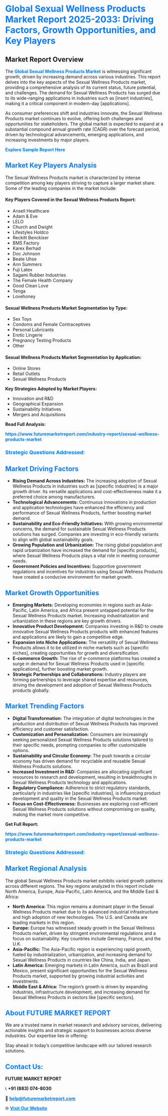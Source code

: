 <h1 style="color: #007BFF;">Global Sexual Wellness Products Market Report 2025-2033: Driving Factors, Growth Opportunities, and Key Players</h1>

<section id="overview">
<h2>Market Report Overview</h2>
<p>The <a href="https://www.futuremarketreport.com/industry-report/sexual-wellness-products-market" style="color: #007BFF; text-decoration: none;"><strong>Global Sexual Wellness Products Market</strong></a> is witnessing significant growth, driven by increasing demand across various industries. This report delves into the key aspects of the Sexual Wellness Products market, providing a comprehensive analysis of its current status, future potential, and challenges. The demand for Sexual Wellness Products has surged due to its wide-ranging applications in industries such as [insert industries], making it a critical component in modern-day [applications].</p>
<p>As consumer preferences shift and industries innovate, the Sexual Wellness Products market continues to evolve, offering both challenges and opportunities for stakeholders. The global market is expected to expand at a substantial compound annual growth rate (CAGR) over the forecast period, driven by technological advancements, emerging applications, and increasing investments by major players.</p>
</section>

<section id="overview">
<p><a href="https://www.futuremarketreport.com/request-sample/reportId=125588" style="color: #007BFF; text-decoration: none;"><strong>Explore Sample Report Here</strong></a></p>
</section>

<section id="key-players">
<h2 style="color: #007BFF;">Market Key Players Analysis</h2>
<p>The Sexual Wellness Products market is characterized by intense competition among key players striving to capture a larger market share. Some of the leading companies in the market include:</p>
<h4>Key Players Covered in the Sexual Wellness Products Report:</h4>
<ul><li>Ansell Healthcare</li><li>Adam &amp; Eve</li><li>LELO</li><li>Church and Dwight</li><li>Lifestyles Holdco</li><li>Reckitt Benckiser</li><li>BMS Factory</li><li>Karex Berhad</li><li>Doc Johnson</li><li>Beate Uhse</li><li>Ann Summers</li><li>Fuji Latex</li><li>Sagami Rubber Industries</li><li>The Female Health Company</li><li>Good Clean Love</li><li>Tenga</li><li>Lovehoney</li></ul>
<h4>Sexual Wellness Products Market Segmentation by Type:</h4>
<ul><li>Sex Toys</li><li>Condoms and Female Contraceptives</li><li>Personal Lubricants</li><li>Erotic Lingerie</li><li>Pregnancy Testing Products</li><li>Other</li></ul>

<h4>Sexual Wellness Products Market Segmentation by Application:</h4>
<ul><li>Online Stores</li><li>Retail Outlets</li><li>Sexual Wellness Products</li></ul>
<p><strong>Key Strategies Adopted by Market Players:</strong></p>
<ul>
<li>Innovation and R&D</li>
<li>Geographical Expansion</li>
<li>Sustainability Initiatives</li>
<li>Mergers and Acquisitions</li>
</ul>
</section>

<section>
<p><strong>Read Full Analysis: </strong></p><a href="https://www.futuremarketreport.com/industry-report/sexual-wellness-products-market" style="color: #007BFF; text-decoration: none;"><strong>https://www.futuremarketreport.com/industry-report/sexual-wellness-products-market</strong></a>
<h3 style="color: #007BFF;">Strategic Questions Addressed:</h3>
</section>

<section id="driving-factors">
<h2 style="color: #007BFF;">Market Driving Factors</h2>
<ul>
<li><strong>Rising Demand Across Industries:</strong> The increasing adoption of Sexual Wellness Products in industries such as [specific industries] is a major growth driver. Its versatile applications and cost-effectiveness make it a preferred choice among manufacturers.</li>
<li><strong>Technological Advancements:</strong> Continuous innovations in production and application technologies have enhanced the efficiency and performance of Sexual Wellness Products, further boosting market demand.</li>
<li><strong>Sustainability and Eco-Friendly Initiatives:</strong> With growing environmental concerns, the demand for sustainable Sexual Wellness Products solutions has surged. Companies are investing in eco-friendly variants to align with global sustainability goals.</li>
<li><strong>Growing Population and Urbanization:</strong> The rising global population and rapid urbanization have increased the demand for [specific products], where Sexual Wellness Products plays a vital role in meeting consumer needs.</li>
<li><strong>Government Policies and Incentives:</strong> Supportive government regulations and incentives for industries using Sexual Wellness Products have created a conducive environment for market growth.</li>
</ul>
</section>

<section id="growth-opportunities">
<h2 style="color: #007BFF;">Market Growth Opportunities</h2>
<ul>
<li><strong>Emerging Markets:</strong> Developing economies in regions such as Asia-Pacific, Latin America, and Africa present untapped potential for the Sexual Wellness Products market. Increasing industrialization and urbanization in these regions are key growth drivers.</li>
<li><strong>Innovative Product Development:</strong> Companies investing in R&D to create innovative Sexual Wellness Products products with enhanced features and applications are likely to gain a competitive edge.</li>
<li><strong>Expansion into Niche Applications:</strong> The versatility of Sexual Wellness Products allows it to be utilized in niche markets such as [specific niches], creating opportunities for growth and diversification.</li>
<li><strong>E-commerce Growth:</strong> The rise of e-commerce platforms has created a surge in demand for Sexual Wellness Products used in [specific applications], further boosting market growth.</li>
<li><strong>Strategic Partnerships and Collaborations:</strong> Industry players are forming partnerships to leverage shared expertise and resources, driving the development and adoption of Sexual Wellness Products products globally.</li>
</ul>
</section>

<section id="trending-factors">
<h2 style="color: #007BFF;">Market Trending Factors</h2>
<ul>
<li><strong>Digital Transformation:</strong> The integration of digital technologies in the production and distribution of Sexual Wellness Products has improved efficiency and customer satisfaction.</li>
<li><strong>Customization and Personalization:</strong> Consumers are increasingly seeking personalized Sexual Wellness Products solutions tailored to their specific needs, prompting companies to offer customizable options.</li>
<li><strong>Sustainability and Circular Economy:</strong> The push towards a circular economy has driven demand for recyclable and reusable Sexual Wellness Products solutions.</li>
<li><strong>Increased Investment in R&D:</strong> Companies are allocating significant resources to research and development, resulting in breakthroughs in Sexual Wellness Products technology and applications.</li>
<li><strong>Regulatory Compliance:</strong> Adherence to strict regulatory standards, particularly in industries like [specific industries], is influencing product development and quality in the Sexual Wellness Products market.</li>
<li><strong>Focus on Cost-Effectiveness:</strong> Businesses are exploring cost-efficient Sexual Wellness Products solutions without compromising on quality, making the market more competitive.</li>
</ul>
</section>

<section>
<p><strong>Get Full Report: </strong></p><a href="https://www.futuremarketreport.com/industry-report/sexual-wellness-products-market" style="color: #007BFF; text-decoration: none;"><strong>https://www.futuremarketreport.com/industry-report/sexual-wellness-products-market</strong></a>
<h3 style="color: #007BFF;">Strategic Questions Addressed:</h3>
</section>


<section id="regional-analysis">
<h2 style="color: #007BFF;">Market Regional Analysis</h2>
<p>The global Sexual Wellness Products market exhibits varied growth patterns across different regions. The key regions analyzed in this report include North America, Europe, Asia-Pacific, Latin America, and the Middle East & Africa:</p>
<ul>
<li><strong>North America:</strong> This region remains a dominant player in the Sexual Wellness Products market due to its advanced industrial infrastructure and high adoption of new technologies. The U.S. and Canada are leading markets in this region.</li>
<li><strong>Europe:</strong> Europe has witnessed steady growth in the Sexual Wellness Products market, driven by stringent environmental regulations and a focus on sustainability. Key countries include Germany, France, and the U.K.</li>
<li><strong>Asia-Pacific:</strong> The Asia-Pacific region is experiencing rapid growth, fueled by industrialization, urbanization, and increasing demand for Sexual Wellness Products in countries like China, India, and Japan.</li>
<li><strong>Latin America:</strong> Emerging markets in Latin America, such as Brazil and Mexico, present significant opportunities for the Sexual Wellness Products market, supported by growing industrial activities and investments.</li>
<li><strong>Middle East & Africa:</strong> The region’s growth is driven by expanding industries, infrastructure development, and increasing demand for Sexual Wellness Products in sectors like [specific sectors].</li>
</ul>
</section>

<footer>
<h2 style="color: #007BFF;">About FUTURE MARKET REPORT</h2>
<p>We are a trusted name in market research and advisory services, delivering actionable insights and strategic support to businesses across diverse industries. Our expertise lies in offering:</p>

<p>Stay ahead in today’s competitive landscape with our tailored research solutions.</p>

<h2 style="color: #007BFF;">Contact Us:</h2>
<p><strong>FUTURE MARKET REPORT</strong></p>
<p>📞 <strong>+91 (883) 074-8030</strong></p>
<p>📧 <strong><a href="mailto:help@futuremarketreport.com" style="color: #007BFF;">help@futuremarketreport.com</a></strong></p>
<p>🌐 <strong><a href="https://www.futuremarketreport.com/" style="color: #007BFF;">Visit Our Website</a></strong></p>
</footer>